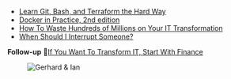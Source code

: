 - [Learn Git, Bash, and Terraform the Hard Way](https://leanpub.com/b/learngitbashandterraformthehardway)
- [Docker in Practice, 2nd edition](https://www.amazon.com/Docker-Practice-Ian-Miell/dp/1617294802)
- [How To Waste Hundreds of Millions on Your IT Transformation](https://zwischenzugs.com/2021/04/16/how-to-waste-hundreds-of-millions-on-your-it-transformation/)
- [When Should I Interrupt Someone?](https://zwischenzugs.com/2021/03/15/when-should-i-interrupt-someone/)

**Follow-up** 📖[If You Want To Transform IT, Start With Finance](https://zwischenzugs.com/2021/07/12/if-you-want-to-transform-it-start-with-finance/)

<figure class="richtext-figure richtext-figure--full">
  <img src="https://changelog-assets.s3.amazonaws.com/shipit/shipit-6--ian-miell.jpg" alt="Gerhard & Ian" loading="lazy">
</figure>
